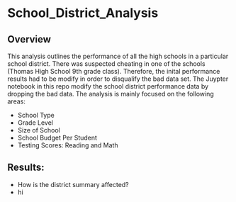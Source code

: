 # School_District_Analysis

## Overview 
This analysis outlines the performance of all the high schools in a particular school district. There was suspected cheating in one of the schools (Thomas High School 9th grade class). Therefore, the inital performance results had to be modify in order to disqualify the bad data set. The Juypter notebook in this repo modify the school district performance data by dropping the bad data. The analysis is mainly focused on the following areas:

- School Type
- Grade Level 
- Size of School
- School Budget Per Student 
- Testing Scores: Reading and Math 

## Results:

- How is the district summary affected?
 - hi